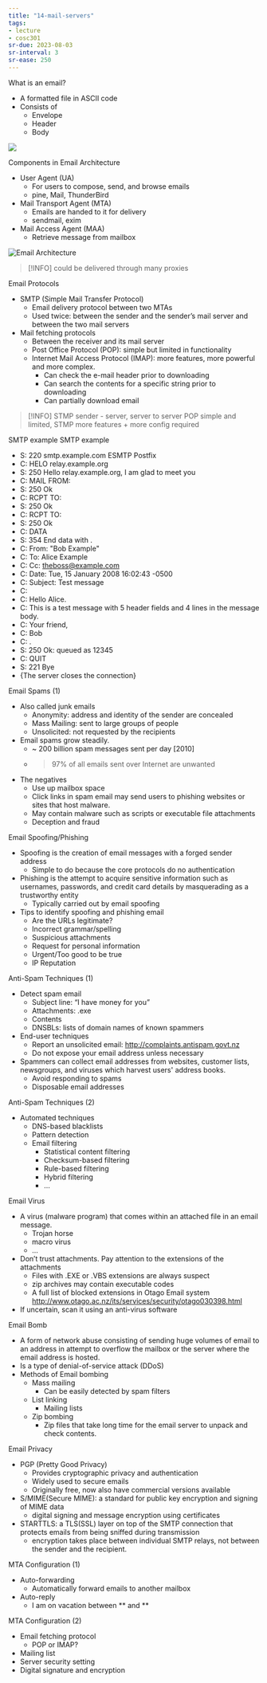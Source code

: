 ```yaml
---
title: "14-mail-servers"
tags: 
- lecture
- cosc301
sr-due: 2023-08-03
sr-interval: 3
sr-ease: 250
---
```



What is an email? 
- A formatted file in ASCII code 
- Consists of 
	- Envelope 
	- Header 
	- Body

![](https://i.imgur.com/F5e7LZs.png)

Components in Email Architecture 
- User Agent (UA) 
	- For users to compose, send, and browse emails 
	- pine, Mail, ThunderBird 
- Mail Transport Agent (MTA) 
	- Emails are handed to it for delivery 
	- sendmail, exim 
- Mail Access Agent (MAA) 
	- Retrieve message from mailbox

![Email Architecture](https://i.imgur.com/EtIiCDZ.png)

> [!INFO] could be delivered through many proxies

Email Protocols 
- SMTP (Simple Mail Transfer Protocol) 
	- Email delivery protocol between two MTAs 
	- Used twice: between the sender and the sender’s mail server and between the two mail servers 
- Mail fetching protocols 
	- Between the receiver and its mail server 
	- Post Office Protocol (POP): simple but limited in functionality 
	- Internet Mail Access Protocol (IMAP): more features, more powerful and more complex. 
		- Can check the e-mail header prior to downloading 
		- Can search the contents for a specific string prior to downloading 
		- Can partially download email

> [!INFO] STMP sender - server, server to server
> POP simple and limited, STMP more features + more config required

SMTP example SMTP example 
- S: 220 smtp.example.com ESMTP Postfix 
- C: HELO relay.example.org 
- S: 250 Hello relay.example.org, I am glad to meet you 
- C: MAIL FROM: 
- S: 250 Ok 
- C: RCPT TO: 
- S: 250 Ok 
- C: RCPT TO: 
- S: 250 Ok 
- C: DATA 
- S: 354 End data with . 
- C: From: "Bob Example" 
- C: To: Alice Example 
- C: Cc: theboss@example.com 
- C: Date: Tue, 15 January 2008 16:02:43 -0500 
- C: Subject: Test message 
- C: 
- C: Hello Alice. 
- C: This is a test message with 5 header fields and 4 lines in the message body. 
- C: Your friend, 
- C: Bob 
- C: . 
- S: 250 Ok: queued as 12345 
- C: QUIT 
- S: 221 Bye 
- {The server closes the connection}

Email Spams (1) 
- Also called junk emails 
	- Anonymity: address and identity of the sender are concealed 
	- Mass Mailing: sent to large groups of people 
	- Unsolicited: not requested by the recipients 
- Email spams grow steadily. 
	- ~ 200 billion spam messages sent per day [2010] 
	- > 97% of all emails sent over Internet are unwanted 
- The negatives 
	- Use up mailbox space 
	- Click links in spam email may send users to phishing websites or sites that host malware. 
	- May contain malware such as scripts or executable file attachments 
	- Deception and fraud

Email Spoofing/Phishing 
- Spoofing is the creation of email messages with a forged sender address 
	- Simple to do because the core protocols do no authentication 
- Phishing is the attempt to acquire sensitive information such as usernames, passwords, and credit card details by masquerading as a trustworthy entity 
	- Typically carried out by email spoofing 
- Tips to identify spoofing and phishing email 
	- Are the URLs legitimate? 
	- Incorrect grammar/spelling 
	- Suspicious attachments 
	- Request for personal information 
	- Urgent/Too good to be true 
	- IP Reputation

Anti-Spam Techniques (1) 
- Detect spam email 
	- Subject line: “I have money for you” 
	- Attachments: .exe 
	- Contents 
	- DNSBLs: lists of domain names of known spammers 
- End-user techniques 
	- Report an unsolicited email: http://complaints.antispam.govt.nz 
	- Do not expose your email address unless necessary 
- Spammers can collect email addresses from websites, customer lists, newsgroups, and viruses which harvest users' address books. 
	- Avoid responding to spams 
	- Disposable email addresses

Anti-Spam Techniques (2) 
- Automated techniques 
	- DNS-based blacklists 
	- Pattern detection 
	- Email filtering 
		- Statistical content filtering 
		- Checksum-based filtering 
		- Rule-based filtering 
		- Hybrid filtering 
		- …

Email Virus 
- A virus (malware program) that comes within an attached file in an email message. 
	- Trojan horse 
	- macro virus 
	- … 
- Don’t trust attachments. Pay attention to the extensions of the attachments 
	- Files with .EXE or .VBS extensions are always suspect 
	- zip archives may contain executable codes 
	- A full list of blocked extensions in Otago Email system http://www.otago.ac.nz/its/services/security/otago030398.html 
- If uncertain, scan it using an anti-virus software


Email Bomb 
- A form of network abuse consisting of sending huge volumes of email to an address in attempt to overflow the mailbox or the server where the email address is hosted. 
- Is a type of denial-of-service attack (DDoS) 
- Methods of Email bombing 
	- Mass mailing 
		- Can be easily detected by spam filters 
	- List linking 
		- Mailing lists 
	- Zip bombing 
		- Zip files that take long time for the email server to unpack and check contents.

Email Privacy 
- PGP (Pretty Good Privacy) 
	- Provides cryptographic privacy and authentication 
	- Widely used to secure emails 
	- Originally free, now also have commercial versions available 
- S/MIME(Secure MIME): a standard for public key encryption and signing of MIME data 
	- digital signing and message encryption using certificates 
- STARTTLS: a TLS(SSL) layer on top of the SMTP connection that protects emails from being sniffed during transmission 
	- encryption takes place between individual SMTP relays, not between the sender and the recipient.

MTA Configuration (1) 
- Auto-forwarding 
	- Automatically forward emails to another mailbox 
- Auto-reply 
	- I am on vacation between ** and **

MTA Configuration (2) 
- Email fetching protocol 
	- POP or IMAP? 
- Mailing list 
- Server security setting 
- Digital signature and encryption

